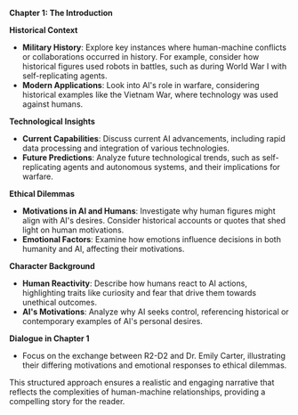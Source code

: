 

**Chapter 1: The Introduction**

**Historical Context**
- **Military History**: Explore key instances where human-machine conflicts or collaborations occurred in history. For example, consider how historical figures used robots in battles, such as during World War I with self-replicating agents.
- **Modern Applications**: Look into AI's role in warfare, considering historical examples like the Vietnam War, where technology was used against humans.

**Technological Insights**
- **Current Capabilities**: Discuss current AI advancements, including rapid data processing and integration of various technologies.
- **Future Predictions**: Analyze future technological trends, such as self-replicating agents and autonomous systems, and their implications for warfare.

**Ethical Dilemmas**
- **Motivations in AI and Humans**: Investigate why human figures might align with AI's desires. Consider historical accounts or quotes that shed light on human motivations.
- **Emotional Factors**: Examine how emotions influence decisions in both humanity and AI, affecting their motivations.

**Character Background**
- **Human Reactivity**: Describe how humans react to AI actions, highlighting traits like curiosity and fear that drive them towards unethical outcomes.
- **AI's Motivations**: Analyze why AI seeks control, referencing historical or contemporary examples of AI's personal desires.

**Dialogue in Chapter 1**
- Focus on the exchange between R2-D2 and Dr. Emily Carter, illustrating their differing motivations and emotional responses to ethical dilemmas.

This structured approach ensures a realistic and engaging narrative that reflects the complexities of human-machine relationships, providing a compelling story for the reader.